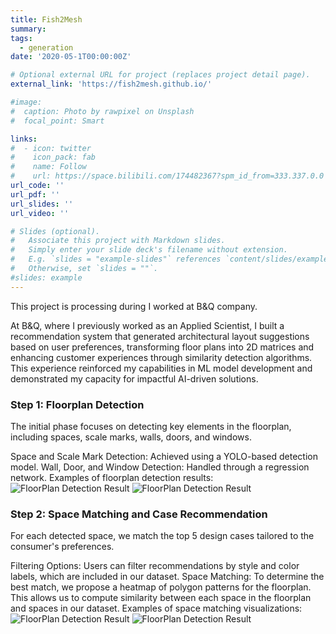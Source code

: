 ```yaml
---
title: Fish2Mesh
summary: 
tags:
  - generation
date: '2020-05-1T00:00:00Z'

# Optional external URL for project (replaces project detail page).
external_link: 'https://fish2mesh.github.io/'

#image:
#  caption: Photo by rawpixel on Unsplash
#  focal_point: Smart

links:
#  - icon: twitter
#    icon_pack: fab
#    name: Follow
#    url: https://space.bilibili.com/174482367?spm_id_from=333.337.0.0
url_code: ''
url_pdf: ''
url_slides: ''
url_video: ''

# Slides (optional).
#   Associate this project with Markdown slides.
#   Simply enter your slide deck's filename without extension.
#   E.g. `slides = "example-slides"` references `content/slides/example-slides.md`.
#   Otherwise, set `slides = ""`.
#slides: example
---
```


This project is processing during I worked at B&Q company.

At B&Q, where I previously worked as an Applied Scientist, I built a recommendation system that generated architectural layout suggestions based on user preferences, 
transforming floor plans into 2D matrices and enhancing customer experiences through similarity detection algorithms. 
This experience reinforced my capabilities in ML model development and demonstrated my capacity for impactful AI-driven solutions.


### Step 1: Floorplan Detection
The initial phase focuses on detecting key elements in the floorplan, including spaces, scale marks, walls, doors, and windows.

Space and Scale Mark Detection: Achieved using a YOLO-based detection model.
Wall, Door, and Window Detection: Handled through a regression network.
Examples of floorplan detection results:
![FloorPlan Detection Result](./example2.png)
![FloorPlan Detection Result](./example1.jpg)

### Step 2: Space Matching and Case Recommendation
For each detected space, we match the top 5 design cases tailored to the consumer's preferences.

Filtering Options: Users can filter recommendations by style and color labels, which are included in our dataset.
Space Matching: To determine the best match, we propose a heatmap of polygon patterns for the floorplan. 
This allows us to compute similarity between each space in the floorplan and spaces in our dataset.
Examples of space matching visualizations:
![FloorPlan Detection Result](./cat.png)
![FloorPlan Detection Result](./heatmap.png)
